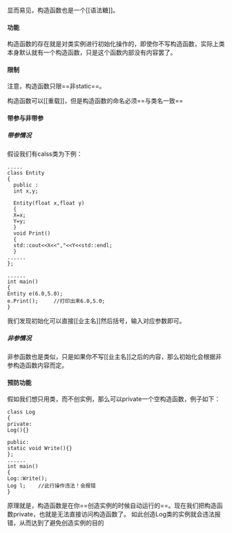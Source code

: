 显而易见，构造函数也是一个[[语法糖]]。

#### 功能
构造函数的存在就是对类实例进行初始化操作的，即使你不写构造函数，实际上类本身默认就有一个构造函数，只是这个函数内部没有内容罢了。
#### 限制
注意，构造函数只限==非static==。

构造函数可以[[重载]]，但是构造函数的命名必须==与类名一致==

#### 带参与非带参
##### 带参情况
假设我们有calss类为下例：

```
.....
class Entity
{
  public :
  int x,y;
  
  Entity(float x,float y)
  {
  X=x;
  Y=y;
  }
  void Print()
  {
  std::cout<<X<<","<<Y<<std::endl;
  }
......
};

......
int main()
{
Entity e(6.0,5.0);
e.Print();     //打印出来6.0,5.0;
}
```

我们发现初始化可以直接[[业主名]]然后括号，输入对应参数即可。

##### 非参情况
非参函数也是类似，只是如果你不写[[业主名]]之后的内容，那么初始化会根据非参构造函数内容而定。

#### 预防功能

假如我们想只用类，而不创实例，那么可以private一个空构造函数，例子如下：

```
class Log
{
private:
Log(){}

public:
static void Write(){}
};
......
int main()
{
Log::Write();
Log l;    //此行操作违法！会报错
}
```
原理就是，构造函数是在你==创造实例的时候自动运行的==。现在我们把构造函数private，也就是无法直接访问构造函数了。
如此创造Log类的实例就会违法报错，从而达到了避免创造实例的目的